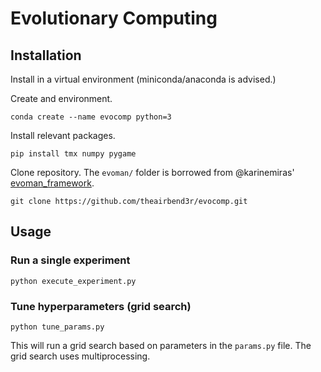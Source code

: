 # Evolutionary Computing

## Installation

Install in a virtual environment (miniconda/anaconda is advised.)

Create and environment.

```
conda create --name evocomp python=3
```

Install relevant packages.

```
pip install tmx numpy pygame
```

Clone repository. The `evoman/` folder is borrowed from @karinemiras' [evoman_framework](https://github.com/karinemiras/evoman_framework).

```
git clone https://github.com/theairbend3r/evocomp.git
```

## Usage

### Run a single experiment

```
python execute_experiment.py
```

### Tune hyperparameters (grid search)

```
python tune_params.py
```

This will run a grid search based on parameters in the `params.py` file. The grid search uses multiprocessing.
